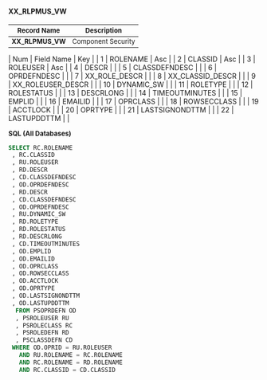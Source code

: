 <style scoped>
table {
  font-size: 13px;
}
</style>

#### **XX_RLPMUS_VW** 
| Record Name         | Description        |  
| ------------------- | ------------------ | 
| **XX_RLPMUS_VW**    | Component Security |

| Num | Field Name         | Key | 
|   1 | ROLENAME           | Asc | 
|   2 | CLASSID            | Asc | 
|   3 | ROLEUSER           | Asc | 
|   4 | DESCR              |     | 
|   5 | CLASSDEFNDESC      |     | 
|   6 | OPRDEFNDESC        |     | 
|   7 | XX_ROLE_DESCR      |     | 
|   8 | XX_CLASSID_DESCR   |     | 
|   9 | XX_ROLEUSER_DESCR  |     | 
|  10 | DYNAMIC_SW         |     | 
|  11 | ROLETYPE           |     | 
|  12 | ROLESTATUS         |     | 
|  13 | DESCRLONG          |     | 
|  14 | TIMEOUTMINUTES     |     | 
|  15 | EMPLID             |     | 
|  16 | EMAILID            |     | 
|  17 | OPRCLASS           |     | 
|  18 | ROWSECCLASS        |     | 
|  19 | ACCTLOCK           |     | 
|  20 | OPRTYPE            |     | 
|  21 | LASTSIGNONDTTM     |     | 
|  22 | LASTUPDDTTM        |     | 

<font size="2">**SQL (All Databases)**</font> 

``` SQL 
SELECT RC.ROLENAME 
 , RC.CLASSID 
 , RU.ROLEUSER 
 , RD.DESCR 
 , CD.CLASSDEFNDESC 
 , OD.OPRDEFNDESC 
 , RD.DESCR 
 , CD.CLASSDEFNDESC 
 , OD.OPRDEFNDESC 
 , RU.DYNAMIC_SW 
 , RD.ROLETYPE 
 , RD.ROLESTATUS 
 , RD.DESCRLONG 
 , CD.TIMEOUTMINUTES 
 , OD.EMPLID 
 , OD.EMAILID 
 , OD.OPRCLASS 
 , OD.ROWSECCLASS 
 , OD.ACCTLOCK 
 , OD.OPRTYPE 
 , OD.LASTSIGNONDTTM 
 , OD.LASTUPDDTTM 
  FROM PSOPRDEFN OD 
  , PSROLEUSER RU 
  , PSROLECLASS RC 
  , PSROLEDEFN RD 
  , PSCLASSDEFN CD 
 WHERE OD.OPRID = RU.ROLEUSER 
   AND RU.ROLENAME = RC.ROLENAME 
   AND RC.ROLENAME = RD.ROLENAME 
   AND RC.CLASSID = CD.CLASSID
```
